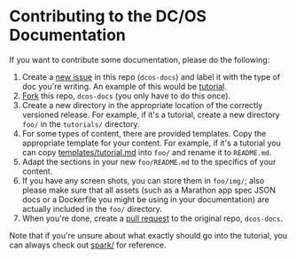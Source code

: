 # Contributing to the DC/OS Documentation

If you want to contribute some documentation, please do the following:

1. Create a [new issue](https://github.com/dcos/dcos-docs/issues) in this repo (`dcos-docs`) and label it with the type of doc you're writing. An example of this would be [tutorial](https://github.com/dcos/dcos-docs/labels/tutorial).
1. [Fork](https://help.github.com/articles/fork-a-repo/) this repo, `dcos-docs` (you only have to do this once).
1. Create a new directory in the appropriate location of the correctly versioned release. For example, if it's a tutorial, create a new directory `foo/` in the `tutorials/` directory.
1. For some types of content, there are provided templates. Copy the appropriate template for your content. For example, if it's a tutorial you can copy [templates/tutorial.md](templates/tutorial.md) into `foo/` and rename it to `README.md`.
1. Adapt the sections in your new `foo/README.md` to the specifics of your content.
1. If you have any screen shots, you can store them in `foo/img/`; also please make sure that all assets (such as a Marathon app spec JSON docs or a Dockerfile you might be using in your documentation) are actually included in the `foo/` directory.
1. When you're done, create a [pull request](https://help.github.com/articles/using-pull-requests/) to the original repo, `dcos-docs`.

Note that if you're unsure about what exactly should go into the tutorial, you can always check out [spark/](../1.7/tutorials/spark/) for reference.
